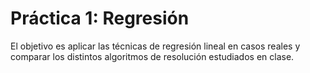 # Práctica 1: Regresión
El objetivo es aplicar las técnicas de regresión lineal en casos reales y comparar los distintos algoritmos de resolución estudiados en clase.
